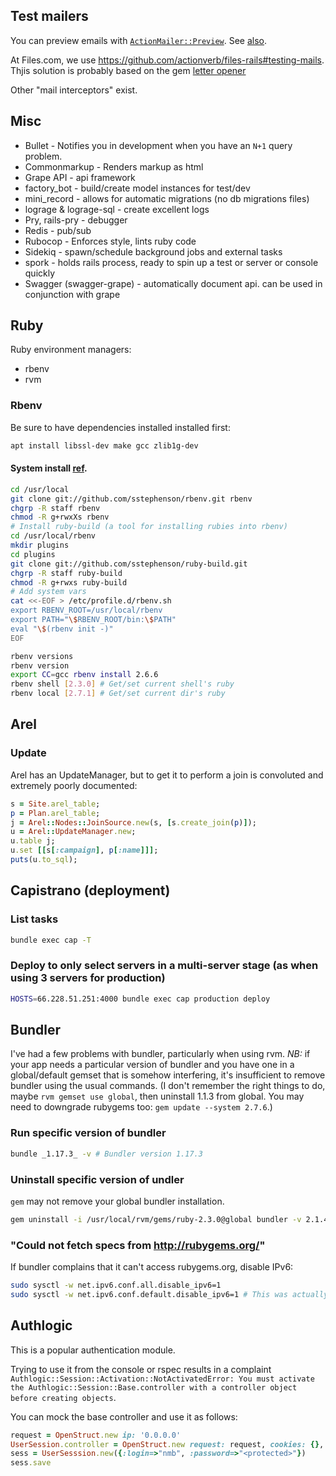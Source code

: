 ## Test mailers

You can preview emails with [`ActionMailer::Preview`](https://github.com/actionverb/files-rails#testing-mails). See [also](https://stackoverflow.com/a/42487750/507721).

At Files.com, we use https://github.com/actionverb/files-rails#testing-mails. Thjis solution is probably based on the gem [letter opener](https://github.com/ryanb/letter_opener)

Other "mail interceptors" exist.

## Misc

- Bullet - Notifies you in development when you have an `N+1` query problem.
- Commonmarkup - Renders markup as html
- Grape API - api framework
- factory_bot - build/create model instances for test/dev
- mini_record - allows for automatic migrations (no db migrations files)
- lograge & lograge-sql - create excellent logs
- Pry, rails-pry - debugger
- Redis - pub/sub
- Rubocop - Enforces style, lints ruby code
- Sidekiq - spawn/schedule background jobs and external tasks
- spork - holds rails process, ready to spin up a test or server or console quickly
- Swagger (swagger-grape) - automatically document api. can be used in conjunction with grape

## Ruby

Ruby environment managers:

- rbenv
- rvm

### Rbenv
Be sure to have dependencies installed installed first:
```bash
apt install libssl-dev make gcc zlib1g-dev
```

#### System install [ref](https://blakewilliams.me/posts/system-wide-rbenv-install).

```bash
cd /usr/local
git clone git://github.com/sstephenson/rbenv.git rbenv
chgrp -R staff rbenv
chmod -R g+rwxXs rbenv
# Install ruby-build (a tool for installing rubies into rbenv)
cd /usr/local/rbenv
mkdir plugins
cd plugins
git clone git://github.com/sstephenson/ruby-build.git
chgrp -R staff ruby-build
chmod -R g+rwxs ruby-build
# Add system vars
cat <<-EOF > /etc/profile.d/rbenv.sh
export RBENV_ROOT=/usr/local/rbenv
export PATH="\$RBENV_ROOT/bin:\$PATH"
eval "\$(rbenv init -)"
EOF
```

```bash
rbenv versions
rbenv version
export CC=gcc rbenv install 2.6.6
rbenv shell [2.3.0] # Get/set current shell's ruby
rbenv local [2.7.1] # Get/set current dir's ruby
```

## Arel

### Update

Arel has an UpdateManager, but to get it to perform a join is convoluted and extremely poorly documented:

```ruby
s = Site.arel_table;
p = Plan.arel_table;
j = Arel::Nodes::JoinSource.new(s, [s.create_join(p)]);
u = Arel::UpdateManager.new;
u.table j;
u.set [[s[:campaign], p[:name]]];
puts(u.to_sql);
```

## Capistrano (deployment)

### List tasks
```bash
bundle exec cap -T
```

### Deploy to only select servers in a multi-server stage (as when using 3 servers for production)
```bash
HOSTS=66.228.51.251:4000 bundle exec cap production deploy
```

## Bundler

I've had a few problems with bundler, particularly when using rvm. _NB:_ if your app needs a particular version of bundler and you have one in a global/default gemset that is somehow interfering, it's insufficient to remove bundler using the usual commands. (I don't remember the right things to do, maybe `rvm gemset use global`, then uninstall 1.1.3 from global. You may need to downgrade rubygems too: `gem update --system 2.7.6`.)

### Run specific version of bundler

```bash
bundle _1.17.3_ -v # Bundler version 1.17.3
```

### Uninstall specific version of undler
`gem` may not remove your global bundler installation.
```bash
gem uninstall -i /usr/local/rvm/gems/ruby-2.3.0@global bundler -v 2.1.4
```

### "Could not fetch specs from http://rubygems.org/"
If bundler complains that it can't access rubygems.org, disable IPv6:
```bash
sudo sysctl -w net.ipv6.conf.all.disable_ipv6=1
sudo sysctl -w net.ipv6.conf.default.disable_ipv6=1 # This was actually unnecssary for me; the previous command changed this value too.
```

## Authlogic

This is a popular authentication module.

Trying to use it from the console or rspec results in a complaint `Authlogic::Session::Activation::NotActivatedError: You must activate the Authlogic::Session::Base.controller with a controller object before creating objects`.

You can mock the base controller and use it as follows:

```ruby
request = OpenStruct.new ip: '0.0.0.0'
UserSession.controller = OpenStruct.new request: request, cookies: {}, session: {}
sess = UserSesssion.new({:login=>"nmb", :password=>"<protected>"})
sess.save
```
